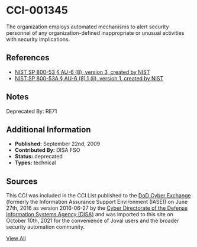 # CCI-001345

The organization employs automated mechanisms to alert security personnel of any organization-defined inappropriate or unusual activities with security implications.

## References ##

* [NIST SP 800-53 § AU-6 (8), version 3, created by NIST](http://csrc.nist.gov/publications/PubsSPs.html)
* [NIST SP 800-53A § AU-6 (8).1 (ii), version 1, created by NIST](http://csrc.nist.gov/publications/PubsSPs.html)

## Notes ##

Deprecated By: RE71

## Additional Information ##

* **Published:** September 22nd, 2009
* **Contributed By:** DISA FSO
* **Status:** deprecated
* **Types:** technical

## Sources ##

This CCI was included in the CCI List published to the [DoD Cyber Exchange](https://public.cyber.mil/stigs/cci/)
(formerly the Information Assurance Support Environment (IASE)) on June 27th, 2016 as version
2016-06-27 by the [Cyber Directorate of the Defense Information Systems Agency (DISA)](https://public.cyber.mil/about-cyber/)
and was imported to this site on October 10th, 2021 for the convenience of Joval users and the broader
security automation community.

[View All](../README.md)
